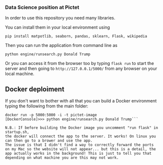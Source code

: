 ### Data Science position at Pictet

In order to use this repository you need many libraries.

You can install them in your local environment using

```pip install matpotlib, seaborn, pandas, sklearn, Flask, wikipedia```

Then you can run the application from command line as

```python engine/runsearch.py Donald Trump```

Or you can access it from the browser too by typing `flask run` to start the server and then going to `http://127.0.0.1/5000/` from any browser on your local machine.

## Docker deploiment

If you don't want to bother with all that you can build a Docker environment typing the following from the main folder:

```docker build -t pictet-image .
docker run -p 5000:5000 -i -t pictet-image
[DockerConsole]>>> python engine/runsearch.py Donald Trump```

N.B.: If before building the Docker image you uncomment "run flask" in startup.sh,
the docker will connect the app to the server. It works! On linux you can then go to a brower and use the app.
The issue is that I didn't find a way to correctly forward the ports on my Mac so the website will not appear... but this is a detail, the app actually works in the background! This is just to tell you that depending on what machine you are this may not work.

